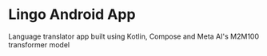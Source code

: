 Lingo Android App
==================
Language translator app built using Kotlin, Compose and Meta AI's M2M100 transformer model 

